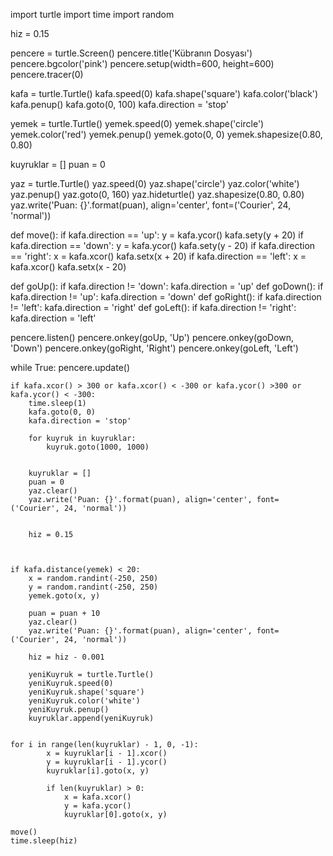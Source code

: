 import turtle
import time
import random

hiz = 0.15


pencere = turtle.Screen()
pencere.title('Kübranın Dosyası')
pencere.bgcolor('pink')
pencere.setup(width=600, height=600)
pencere.tracer(0)

kafa = turtle.Turtle()
kafa.speed(0)
kafa.shape('square')
kafa.color('black')
kafa.penup()
kafa.goto(0, 100)
kafa.direction = 'stop'

yemek = turtle.Turtle()
yemek.speed(0)
yemek.shape('circle')
yemek.color('red')
yemek.penup()
yemek.goto(0, 0)
yemek.shapesize(0.80, 0.80)

kuyruklar = []
puan = 0

yaz = turtle.Turtle()
yaz.speed(0)
yaz.shape('circle')
yaz.color('white')
yaz.penup()
yaz.goto(0, 160)
yaz.hideturtle()
yaz.shapesize(0.80, 0.80)
yaz.write('Puan: {}'.format(puan), align='center', font=('Courier', 24, 'normal'))


def move():
    if kafa.direction == 'up':
        y = kafa.ycor()
        kafa.sety(y + 20)
    if kafa.direction == 'down':
        y = kafa.ycor()
        kafa.sety(y - 20)
    if kafa.direction == 'right':
        x = kafa.xcor()
        kafa.setx(x + 20)
    if kafa.direction == 'left':
        x = kafa.xcor()
        kafa.setx(x - 20)

def goUp():
    if kafa.direction != 'down':
        kafa.direction = 'up'
def goDown():
    if kafa.direction != 'up':
        kafa.direction = 'down'
def goRight():
    if kafa.direction != 'left':
        kafa.direction = 'right'
def goLeft():
    if kafa.direction != 'right':
        kafa.direction = 'left'





pencere.listen()
pencere.onkey(goUp, 'Up')
pencere.onkey(goDown, 'Down')
pencere.onkey(goRight, 'Right')
pencere.onkey(goLeft, 'Left')





while True:
    pencere.update()

    if kafa.xcor() > 300 or kafa.xcor() < -300 or kafa.ycor() >300 or kafa.ycor() < -300:
        time.sleep(1)
        kafa.goto(0, 0)
        kafa.direction = 'stop'

        for kuyruk in kuyruklar:
            kuyruk.goto(1000, 1000)


        kuyruklar = []
        puan = 0
        yaz.clear()
        yaz.write('Puan: {}'.format(puan), align='center', font=('Courier', 24, 'normal'))


        hiz = 0.15



    if kafa.distance(yemek) < 20:
        x = random.randint(-250, 250)
        y = random.randint(-250, 250)
        yemek.goto(x, y)

        puan = puan + 10
        yaz.clear()
        yaz.write('Puan: {}'.format(puan), align='center', font=('Courier', 24, 'normal'))

        hiz = hiz - 0.001

        yeniKuyruk = turtle.Turtle()
        yeniKuyruk.speed(0)
        yeniKuyruk.shape('square')
        yeniKuyruk.color('white')
        yeniKuyruk.penup()
        kuyruklar.append(yeniKuyruk)


    for i in range(len(kuyruklar) - 1, 0, -1):
            x = kuyruklar[i - 1].xcor()
            y = kuyruklar[i - 1].ycor()
            kuyruklar[i].goto(x, y)

            if len(kuyruklar) > 0:
                x = kafa.xcor()
                y = kafa.ycor()
                kuyruklar[0].goto(x, y)

    move()
    time.sleep(hiz)



